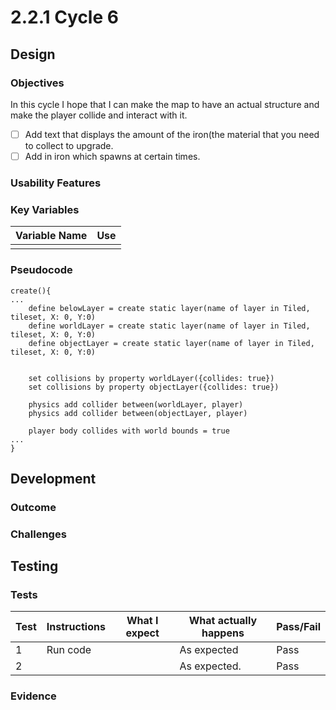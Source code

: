 # 2.2.1 Cycle 6

## Design

### Objectives

In this cycle I hope that I can make the map to have an actual structure and make the player collide and interact with it.

* [ ] Add text that displays the amount of the iron(the material that you need to collect to upgrade.
* [ ] Add in iron which spawns at certain times.

### Usability Features

### Key Variables

| Variable Name | Use |
| ------------- | --- |
|               |     |

### Pseudocode

```
create(){
...
    define belowLayer = create static layer(name of layer in Tiled, tileset, X: 0, Y:0)
    define worldLayer = create static layer(name of layer in Tiled, tileset, X: 0, Y:0)
    define objectLayer = create static layer(name of layer in Tiled, tileset, X: 0, Y:0)

    
    set collisions by property worldLayer({collides: true})
    set collisions by property objectLayer({collides: true})
    
    physics add collider between(worldLayer, player)
    physics add collider between(objectLayer, player)
    
    player body collides with world bounds = true
...
}
```

## Development

### Outcome



### Challenges



## Testing

### Tests

| Test | Instructions | What I expect | What actually happens | Pass/Fail |
| ---- | ------------ | ------------- | --------------------- | --------- |
| 1    | Run code     |               | As expected           | Pass      |
| 2    |              |               | As expected.          | Pass      |

### Evidence
